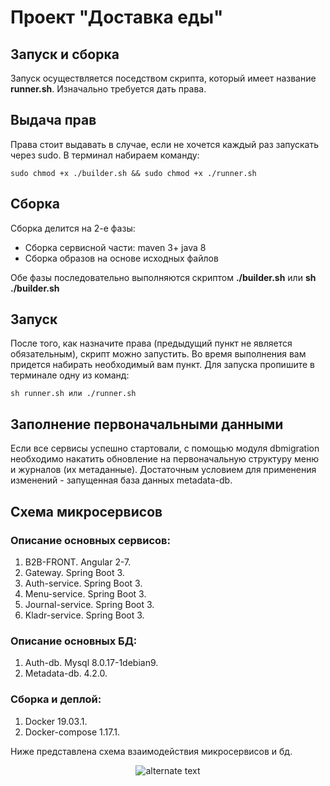# Проект "Доставка еды"

## Запуск и сборка
Запуск осуществляется поседством скрипта, который имеет название **runner.sh**.
Изначально требуется дать права.
## Выдача прав
Права стоит выдавать в случае, если не хочется каждый раз запускать через sudo. В терминал набираем команду:

	sudo chmod +x ./builder.sh && sudo chmod +x ./runner.sh

## Сборка

Сборка делится на 2-е фазы:
+ Сборка сервисной части:
	maven 3+
	java 8
+ Сборка образов на основе исходных файлов

Обе фазы последовательно выполняются скриптом **./builder.sh** или **sh ./builder.sh**


## Запуск

После того, как назначите права (предыдущий пункт не является обязательным), скрипт можно запустить. 
Во время выполнения вам придется набирать необходимый вам пункт. Для запуска пропишите в терминале одну из команд:

	sh runner.sh или ./runner.sh
## Заполнение первоначальными данными
Если все сервисы успешно стартовали, с помощью модуля dbmigration необходимо накатить обновление на первоначальную структуру меню и журналов (их метаданные). Достаточным условием для применения изменений - запущенная база данных metadata-db.

## Схема микросервисов
### Описание основных сервисов:
1. B2B-FRONT. Angular 2-7.
2. Gateway. Spring Boot 3.
3. Auth-service. Spring Boot 3.
4. Menu-service. Spring Boot 3.
5. Journal-service. Spring Boot 3.
6. Kladr-service. Spring Boot 3.
### Описание основных БД:
1. Auth-db. Mysql 8.0.17-1debian9.
2. Metadata-db. 4.2.0.
### Сборка и деплой:
1. Docker 19.03.1.
2. Docker-compose 1.17.1.

Ниже представлена схема взаимодействия микросервисов и бд.

<p align="center">
  <img src="https://github.com/greenfield0000/deliveryfood/blob/master/microservices-diagram.jpg" alt="alternate text">
</p>
